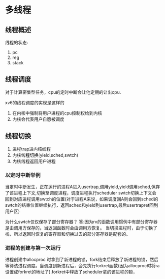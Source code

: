 # 多线程
## 线程概述

线程的状态:
1. pc
2. reg
3. stack


## 线程调度

对于计算密集型任务，cpu的定时中断会让他定期的让出cpu.

xv6的线程调度的实现是这样的
1. 在内核中强制将用户进程的cpu控制权给到内核
2. 内核会代表用户自愿被调度

## 线程切换
1. 进程trap进内核线程
2. 内核线程切换(yield,sched,swtch)
3. 内核线程返回用户进程

### 以定时中断举例

当定时中断发生，正在运行的进程A进入usertrap,调用yield,yield调用sched,保存了该进程上下文,切换至调度进程，调度进程执行scheduler swtch切换上下文会回到对应进程调用swtch的位置(对于进程A来说，如果调度回A则会回到sched的swtch的结束位置继续执行，返回sched和yield到usertrap,最后usertrapret回到用户区)

为什么swtch仅仅保存了部分寄存器？
答:因为rv的函数调用惯例中有部分寄存器是由调用方保存的，当返回函数时会由调用方恢复。
当切换进程时，由于切换了栈，所以返回时恢复的寄存器和切换过去的部分寄存器是配套的。

### 进程的创建与第一次运行
进程创建中allocproc 时拿到了新进程的锁，fork结束后释放了新进程的锁，然后等待该进程调度。当调度到新进程后，会先执行forkret函数(因为allocproc时将ra设置成forkret的地址了).forkret中释放了scheduler拿的该进程的锁，
